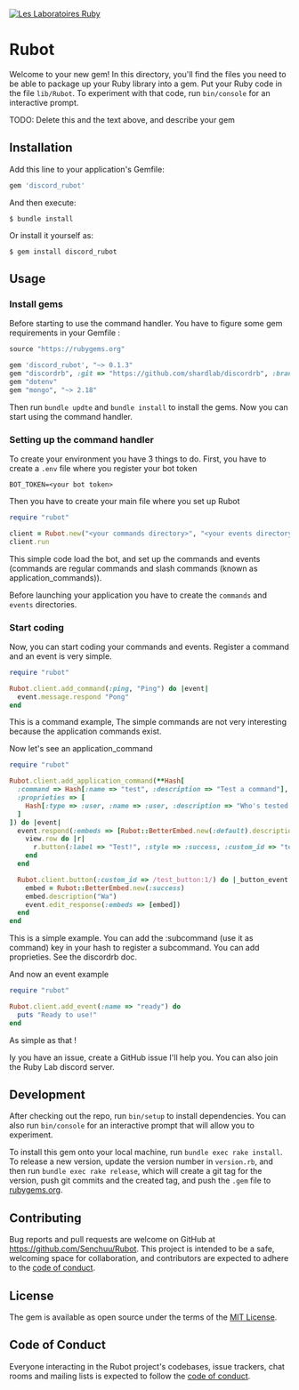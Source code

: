 [![Les Laboratoires Ruby](https://invidget.switchblade.xyz/4P7XcmbDnt)](https://discord.gg/4P7XcmbDnt)

# Rubot

Welcome to your new gem! In this directory, you'll find the files you need to be able to package up your Ruby library into a gem. Put your Ruby code in the file `lib/Rubot`. To experiment with that code, run `bin/console` for an interactive prompt.

TODO: Delete this and the text above, and describe your gem

## Installation

Add this line to your application's Gemfile:

```ruby
gem 'discord_rubot'
```

And then execute:

    $ bundle install

Or install it yourself as:

    $ gem install discord_rubot

## Usage

### Install gems
Before starting to use the command handler. You have to figure some gem requirements in your Gemfile : 
```rb
source "https://rubygems.org"

gem 'discord_rubot', "~> 0.1.3"
gem "discordrb", :git => "https://github.com/shardlab/discordrb", :branch => "main"
gem "dotenv"
gem "mongo", "~> 2.18"
```
Then run `bundle updte` and `bundle install` to install the gems. Now you can start using the command handler.

### Setting up the command handler

To create your environment you have 3 things to do. 
First, you have to create a `.env` file where you register your bot token
```dotenv
BOT_TOKEN=<your bot token>
```
Then you have to create your main file where you set up Rubot
```ruby
require "rubot"

client = Rubot.new("<your commands directory>", "<your events directory>")
client.run
```
This simple code load the bot, and set up the commands and events (commands are regular commands and slash commands (known as application_commands)).

Before launching your application you have to create the `commands` and `events` directories.

### Start coding

Now, you can start coding your commands and events.
Register a command and an event is very simple.

```ruby
require "rubot"

Rubot.client.add_command(:ping, "Ping") do |event|
  event.message.respond "Pong"
end
```

This is a command example, The simple commands are not very interesting because the application commands exist.

Now let's see an application_command
```ruby
require "rubot"

Rubot.client.add_application_command(**Hash[
  :command => Hash[:name => "test", :description => "Test a command"],
  :proprieties => [
    Hash[:type => :user, :name => :user, :description => "Who's tested ?", :required => true],
  ]
]) do |event|
  event.respond(:embeds => [Rubot::BetterEmbed.new(:default).description("Test")]) do |_, view|
    view.row do |r|
      r.button(:label => "Test!", :style => :success, :custom_id => "test_button:1")
    end
  end

  Rubot.client.button(:custom_id => /test_button:1/) do |_button_event|
    embed = Rubot::BetterEmbed.new(:success)
    embed.description("Wa")
    event.edit_response(:embeds => [embed])
  end
end
```

This is a simple example. You can add the :subcommand (use it as command) key in your hash to register a subcommand. You can add proprieties. See the discordrb doc.

And now an event example
```ruby
require "rubot"

Rubot.client.add_event(:name => "ready") do
  puts "Ready to use!"
end
```
As simple as that !

Iy you have an issue, create a GitHub issue I'll help you. You can also join the Ruby Lab discord server.

## Development

After checking out the repo, run `bin/setup` to install dependencies. You can also run `bin/console` for an interactive prompt that will allow you to experiment.

To install this gem onto your local machine, run `bundle exec rake install`. To release a new version, update the version number in `version.rb`, and then run `bundle exec rake release`, which will create a git tag for the version, push git commits and the created tag, and push the `.gem` file to [rubygems.org](https://rubygems.org).

## Contributing

Bug reports and pull requests are welcome on GitHub at https://github.com/Senchuu/Rubot. This project is intended to be a safe, welcoming space for collaboration, and contributors are expected to adhere to the [code of conduct](https://github.com/Senchuu/Rubot/blob/master/CODE_OF_CONDUCT.md).

## License

The gem is available as open source under the terms of the [MIT License](https://opensource.org/licenses/MIT).

## Code of Conduct

Everyone interacting in the Rubot project's codebases, issue trackers, chat rooms and mailing lists is expected to follow the [code of conduct](https://github.com/Senchuu/Rubot/blob/master/CODE_OF_CONDUCT.md).
